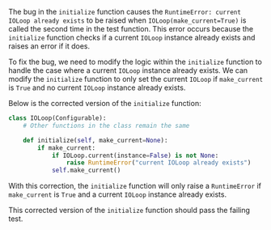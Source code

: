 The bug in the `initialize` function causes the `RuntimeError: current IOLoop already exists` to be raised when `IOLoop(make_current=True)` is called the second time in the test function. This error occurs because the `initialize` function checks if a current `IOLoop` instance already exists and raises an error if it does.

To fix the bug, we need to modify the logic within the `initialize` function to handle the case where a current `IOLoop` instance already exists. We can modify the `initialize` function to only set the current `IOLoop` if `make_current` is `True` and no current `IOLoop` instance already exists.

Below is the corrected version of the `initialize` function:

```python
class IOLoop(Configurable):
    # Other functions in the class remain the same

    def initialize(self, make_current=None):
        if make_current:
            if IOLoop.current(instance=False) is not None:
                raise RuntimeError("current IOLoop already exists")
            self.make_current()
```

With this correction, the `initialize` function will only raise a `RuntimeError` if `make_current` is `True` and a current `IOLoop` instance already exists.

This corrected version of the `initialize` function should pass the failing test.